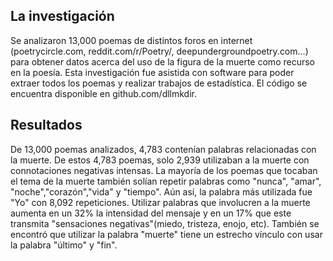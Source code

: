 ## La investigación

Se analizaron 13,000 poemas de distintos foros en internet (poetrycircle.com, reddit.com/r/Poetry/, deepundergroundpoetry.com...) para obtener datos acerca del uso de la figura de la muerte como recurso en la poesía. Esta investigación fue asistida con software para poder extraer todos los poemas y realizar trabajos de estadística. El código se encuentra disponible en github.com/dllmkdir.

## Resultados

De 13,000 poemas analizados, 4,783 contenían palabras relacionadas con la muerte. De estos 4,783 poemas, solo 2,939 utilizaban a la muerte con connotaciones negativas intensas.
La mayoría de los poemas que tocaban el tema de la muerte también solían repetir palabras como "nunca", "amar", "noche","corazón","vida" y "tiempo". Aún así, la palabra más utilizada fue "Yo" con 8,092 repeticiones.
Utilizar palabras que involucren a la muerte aumenta en un 32% la intensidad del mensaje y en un 17% que este transmita "sensaciones negativas"(miedo, tristeza, enojo, etc). También se encontró que utilizar  la palabra "muerte" tiene un estrecho vínculo con usar la palabra "último" y "fin".
